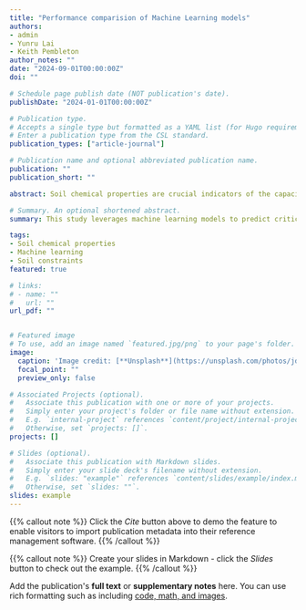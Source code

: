 ```yaml
---
title: "Performance comparision of Machine Learning models"
authors:
- admin
- Yunru Lai
- Keith Pembleton
author_notes: ""
date: "2024-09-01T00:00:00Z"
doi: ""

# Schedule page publish date (NOT publication's date).
publishDate: "2024-01-01T00:00:00Z"

# Publication type.
# Accepts a single type but formatted as a YAML list (for Hugo requirements).
# Enter a publication type from the CSL standard.
publication_types: ["article-journal"]

# Publication name and optional abbreviated publication name.
publication: ""
publication_short: ""

abstract: Soil chemical properties are crucial indicators of the capacity of soils to support plant growth. Soil chemical properties such as exchangeable sodium percentage (ESP), along with chloride (Cl), boron (B), and aluminium (Al) concentrations are important indicators for soil sodicity and elemental toxicities common in Australia. Information on these soil properties is available only for some regions of Australia or not available at all. Direct measurement of soil chemical properties can be challenging due to associated costs and complexities. Machine learning models provide promising approaches for timely and cost-effective prediction of soil properties. However, identifying the most suitable model to predict soil properties from particular datasets is challenging due to the variability in soil characteristics, the complexity of the data, and the need for models to generalize well across different conditions. We combined data from two Australian national databases [the National Paddock Survey (NPS) and Soil Data Federator (SDF)] and evaluated the ability of five machine learning models including random forest (RF), cubist (CU), extreme gradient boosting (XGB), support vector machine (SVM) and k nearest neighbour (kNN) in modelling Al, B, Cl concentrations and ESP.  Our results indicate that the CU performed best for Al, ESP, and Cl, while RF performed best for B in the training dataset. The prediction accuracy of RF models was slightly better for all the soil properties within the validation dataset. Measured soil properties such as electrical conductivity (EC) and pH were identified as the most critical variables for predicting ESP, B and Cl. The prediction interval coverage probability (PICP) result indicates that the RF model shows low prediction uncertainty for Al and B, and SVM model shows low prediction uncertainty for Cl and ESP.  The predictive models for soil chemical properties offer a cost-effective and reliable method for assessing soil quality. By enabling accurate predictions, these models can enhance farm management decisions, leading to optimized resource use for better production. 

# Summary. An optional shortened abstract.
summary: This study leverages machine learning models to predict critical soil chemical properties, such as exchangeable sodium percentage (ESP), chloride (Cl), boron (B), and aluminium (Al), essential for assessing soil health in Australia. Using data from two national databases, it evaluates five models—random forest (RF), cubist (CU), extreme gradient boosting (XGB), support vector machine (SVM), and k-nearest neighbor (kNN)for predictive accuracy. Cubist performed best for Al, ESP, and Cl, while RF excelled for B and overall validation accuracy. These models provide a cost-effective approach for assessing soil quality, supporting more informed farm management.

tags:
- Soil chemical properties
- Machine learning
- Soil constraints
featured: true

# links:
# - name: ""
#   url: ""
url_pdf: ""


# Featured image
# To use, add an image named `featured.jpg/png` to your page's folder. 
image:
  caption: 'Image credit: [**Unsplash**](https://unsplash.com/photos/jdD8gXaTZsc)'
  focal_point: ""
  preview_only: false

# Associated Projects (optional).
#   Associate this publication with one or more of your projects.
#   Simply enter your project's folder or file name without extension.
#   E.g. `internal-project` references `content/project/internal-project/index.md`.
#   Otherwise, set `projects: []`.
projects: []

# Slides (optional).
#   Associate this publication with Markdown slides.
#   Simply enter your slide deck's filename without extension.
#   E.g. `slides: "example"` references `content/slides/example/index.md`.
#   Otherwise, set `slides: ""`.
slides: example
---
```


{{% callout note %}}
Click the *Cite* button above to demo the feature to enable visitors to import publication metadata into their reference management software.
{{% /callout %}}

{{% callout note %}}
Create your slides in Markdown - click the *Slides* button to check out the example.
{{% /callout %}}

Add the publication's **full text** or **supplementary notes** here. You can use rich formatting such as including [code, math, and images](https://docs.hugoblox.com/content/writing-markdown-latex/).
